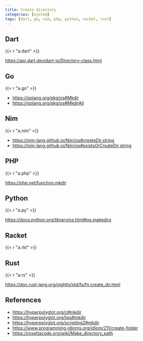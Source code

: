 ```yaml
---
title: Create directory
categories: [system]
tags: [dart, go, nim, php, python, racket, rust]
---
```


## Dart

{{< r "a.dart" >}}

<https://api.dart.dev/dart-io/Directory-class.html>

## Go

{{< r "a.go" >}}

- <https://golang.org/pkg/os#Mkdir>
- <https://golang.org/pkg/os#MkdirAll>

## Nim

{{< r "a.nim" >}}

- <https://nim-lang.github.io/Nim/os#createDir,string>
- <https://nim-lang.github.io/Nim/os#existsOrCreateDir,string>

## PHP

{{< r "a.php" >}}

<https://php.net/function.mkdir>

## Python

{{< r "a.py" >}}

<https://docs.python.org/library/os.html#os.makedirs>

## Racket

{{< r "a.rkt" >}}

## Rust

{{< r "a.rs" >}}

<https://doc.rust-lang.org/nightly/std/fs/fn.create_dir.html>

## References

- <https://hyperpolyglot.org/c#mkdir>
- <https://hyperpolyglot.org/lisp#mkdir>
- <https://hyperpolyglot.org/scripting2#mkdir>
- <https://www.programming-idioms.org/idiom/211/create-folder>
- <https://rosettacode.org/wiki/Make_directory_path>
